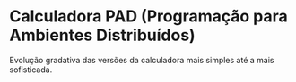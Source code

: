 # Calculadora PAD (Programação para Ambientes Distribuídos)

Evolução gradativa das versões da calculadora mais simples até a mais sofisticada.
